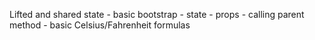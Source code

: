 Lifted and shared state - basic bootstrap - state - props - calling parent method - basic Celsius/Fahrenheit formulas